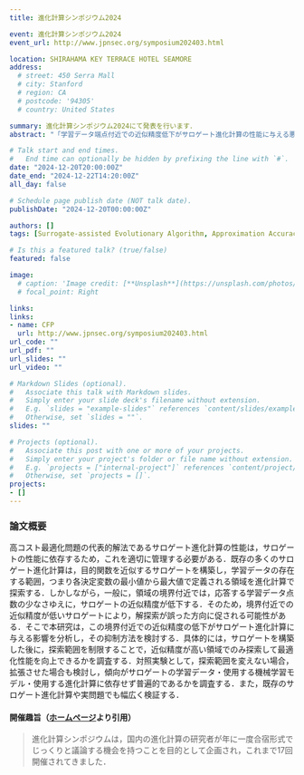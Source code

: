 ```yaml
---
title: 進化計算シンポジウム2024

event: 進化計算シンポジウム2024
event_url: http://www.jpnsec.org/symposium202403.html

location: SHIRAHAMA KEY TERRACE HOTEL SEAMORE
address:
  # street: 450 Serra Mall
  # city: Stanford
  # region: CA
  # postcode: '94305'
  # country: United States

summary: 進化計算シンポジウム2024にて発表を行います．
abstract: "「学習データ端点付近での近似精度低下がサロゲート進化計算の性能に与える悪影響の分析とその抑制」というタイトルで，進化計算シンポジウム2024にて発表を行います．[オープンスペースディスカッション](https://sites.google.com/view/osd2024/home)では，トピックを提案しました．"

# Talk start and end times.
#   End time can optionally be hidden by prefixing the line with `#`.
date: "2024-12-20T20:00:00Z"
date_end: "2024-12-22T14:20:00Z"
all_day: false

# Schedule page publish date (NOT talk date).
publishDate: "2024-12-20T00:00:00Z"

authors: []
tags: [Surrogate-assisted Evolutionary Algorithm, Approximation Accuracy, Training Data Boundary, Radial Basis Function Network, Gaussian Process, Differential Evolution, Particle Swarm Optimization]

# Is this a featured talk? (true/false)
featured: false

image:
  # caption: 'Image credit: [**Unsplash**](https://unsplash.com/photos/bzdhc5b3Bxs)'
  # focal_point: Right

links:
links:
- name: CFP
  url: http://www.jpnsec.org/symposium202403.html
url_code: ""
url_pdf: ""
url_slides: ""
url_video: ""

# Markdown Slides (optional).
#   Associate this talk with Markdown slides.
#   Simply enter your slide deck's filename without extension.
#   E.g. `slides = "example-slides"` references `content/slides/example-slides.md`.
#   Otherwise, set `slides = ""`.
slides: ""

# Projects (optional).
#   Associate this post with one or more of your projects.
#   Simply enter your project's folder or file name without extension.
#   E.g. `projects = ["internal-project"]` references `content/project/deep-learning/index.md`.
#   Otherwise, set `projects = []`.
projects:
- []
---
```


### 論文概要

高コスト最適化問題の代表的解法であるサロゲート進化計算の性能は，サロゲートの性能に依存するため，これを適切に管理する必要がある．既存の多くのサロゲート進化計算は，目的関数を近似するサロゲートを構築し，学習データの存在する範囲，つまり各決定変数の最小値から最大値で定義される領域を進化計算で探索する．しかしながら，一般に，領域の境界付近では，応答する学習データ点数の少なさゆえに，サロゲートの近似精度が低下する．そのため，境界付近での近似精度が低いサロゲートにより，解探索が誤った方向に促される可能性がある．そこで本研究は，この境界付近での近似精度の低下がサロゲート進化計算に与える影響を分析し，その抑制方法を検討する．具体的には，サロゲートを構築した後に，探索範囲を制限することで，近似精度が高い領域でのみ探索して最適化性能を向上できるかを調査する．対照実験として，探索範囲を変えない場合，拡張させた場合も検討し，傾向がサロゲートの学習データ・使用する機械学習モデル・使用する進化計算に依存せず普遍的であるかを調査する．また，既存のサロゲート進化計算や実問題でも幅広く検証する．


#### 開催趣旨（[ホームページ](http://www.jpnsec.org/symposium202403.html)より引用）

> 進化計算シンポジウムは，国内の進化計算の研究者が年に一度合宿形式でじっくりと議論する機会を持つことを目的として企画され，これまで17回開催されてきました．